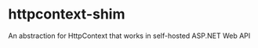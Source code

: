 httpcontext-shim
================

An abstraction for HttpContext that works in self-hosted ASP.NET Web API